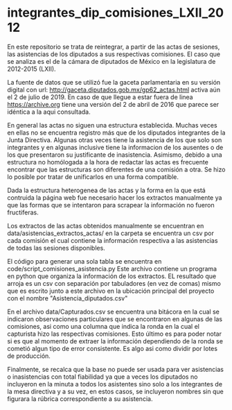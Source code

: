 # integrantes_dip_comisiones_LXII_2012

En este repositorio se trata de reintegrar, a partir de las actas de sesiones, las asistencias de los diputados a sus respectivas comisiones.
El caso que se analiza es el de la cámara de diputados de México en la legislatura de 2012-2015 (LXII).

La fuente de datos que se utilizó fue la gaceta parlamentaria en su versión digital con url: http://gaceta.diputados.gob.mx/gp62_actas.html  activa aún el 2 de julio de 2019. En caso de que llegue a estar fuera de linea https://archive.org tiene una versión del 2 de abril de 2016 que parece ser idéntica a la aqui consultada.

En general las actas no siguen una estructura establecida. Muchas veces en ellas no se encuentra registro más que de los diputados integrantes de la Junta Directiva. Algunas otras veces tiene la asistencia de los que solo son integrantes y en algunas inclusive tiene la informacion de los ausentes o de los que presentaron su justificante de inasistencia. Asimismo, debido a una estructura no homólogada a la hora de redactar las actas es frecuente encontrar que las estructuras son diferentes de una comisión a otra. Se hizo lo posible por tratar de unificarlos en una forma compatible.

Dada la estructura heterogenea de las actas y la forma en la que está contruida la página web fue necesario hacer los extractos manualmente ya que las formas que se intentaron para scrapear la información no fueron fructiferas. 

Los extractos de las actas obtenidos manualmente se encuentran en data/asistencias_extractos_actas/ en la carpeta se encuentra un csv por cada comisión el cual contiene la información respectiva a las asistencias de todas las sesiones disponibles. 

El código para generar una sola tabla se encuentra en code/script_comisiones_asistencia.py Este archivo contiene un programa en python que organiza la información de los extractos. EL resultado que arroja es un csv con separación por tabuladores (en vez de comas) mismo que es escrito junto a este archivo en la ubicación principal del proyecto con el nombre "Asistencia_diputados.csv"

En el archivo data/Capturados.csv se encuentra una bitácora en la cual se indicaron observaciones particulares que se encontraron en algunas de las comisiones, asi como una columna que indica la ronda en la cual el capturista hizo las respectivas comisiones. Esto último es para poder notar si es que al momento de extraer la información dependiendo de la ronda se cometió algun tipo de error consistente. Es algo asi como dividir por lotes de producción.

Finalmente, se recalca que la base no puede ser usada para ver asistencias o inasistencias con total fiabilidad ya que a veces los diputados no incluyeron en la minuta a todos los asistentes sino solo a los integrantes de la mesa directiva y a su vez, en estos casos, se incluyeron nombres sin que figurara la rúbrica correspondiente a su asistencia.



